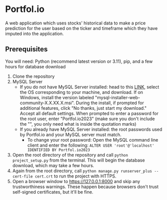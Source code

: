 # Portfol.io
A web application which uses stocks' historical data to make a price prediction for the user based on the ticker and timeframe which they have imputed into the application.

## Prerequisites
You will need: Python (recommend latest version or 3.11), pip, and a few hours for database download
1. Clone the repository 
2. MySQL Server
    * If you do not have MySQL Server installed: head to this [LINK](https://dev.mysql.com/downloads/mysql/), select the OS corresponding to your machine, and download. If on Windows, install the version labeled "mysql-installer-web-community-X.X.XX.X.msi".  During the install, if prompted for additional features, click "No thanks, just start my download." Accept all default settings. When prompted to enter a password for the root user, enter "Portfol.io2023" (make sure you don't include the "", you only need what is inside the quotation marks)
    * If you already have MySQL Server installed: the root passwords used by Portfol.io and your MySQL server must match.
        * To change your root password: Open the MySQL command line client and enter the following: `ALTER USER 'root'@'localhost' IDENTIFIED BY Portfol.io2023`
3. Open the root directory of the repository and call `python project_setup.py` from the terminal. This will begin the database download, which may take a few hours.
4. Again from the root directory, call `python manage.py runserver_plus --cert-file cert.crt` to run the project with HTTPS.
5. Open a browser window to https://127.0.0.1:8000 and skip any trustworthiness warnings. These happen because browsers don't trust self-signed certificates, but it'll be fine. 
